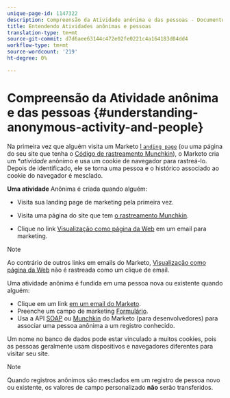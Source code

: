 ```yaml
---
unique-page-id: 1147322
description: Compreensão da Atividade anônima e das pessoas - Documentos do Marketing - Documentação do produto
title: Entendendo Atividades anônimas e pessoas
translation-type: tm+mt
source-git-commit: d7d6aee63144c472e02fe0221c4a164183d04dd4
workflow-type: tm+mt
source-wordcount: '219'
ht-degree: 0%

---
```



# Compreensão da Atividade anônima e das pessoas {#understanding-anonymous-activity-and-people}

Na primeira vez que alguém visita um Marketo [l `anding page`](http://docs.marketo.com/display/DOCS/Personalizing+Landing+Pages) (ou uma página do seu site que tenha o [Código de rastreamento Munchkin](../../../../product-docs/administration/additional-integrations/add-munchkin-tracking-code-to-your-website.md)), o Marketo cria um **atividade* anônimo e usa um cookie de navegador para rastreá-lo. Depois de identificado, ele se torna uma pessoa e o histórico associado ao cookie do navegador é mesclado.

**Uma atividade** Anônima é criada quando alguém:

* Visita sua landing page de marketing pela primeira vez.

* Visita uma página do site que tem [o rastreamento Munchkin](../../../../product-docs/administration/additional-integrations/add-munchkin-tracking-code-to-your-website.md).

* Clique no link [Visualização como página da Web](../../../../product-docs/email-marketing/general/functions-in-the-editor/add-a-view-as-web-page-link-to-an-email.md) em um email para marketing.

>[!NOTE]
>
>Ao contrário de outros links em emails do Marketo, [Visualização como página da Web](../../../../product-docs/email-marketing/general/functions-in-the-editor/add-a-view-as-web-page-link-to-an-email.md) não é rastreada como um clique de email.

Uma atividade anônima é fundida em uma pessoa nova ou existente quando alguém:

* Clique em um link [em um email do Marketo](../../../../product-docs/email-marketing/general/using-tokens/add-a-system-token-as-a-link-in-an-email.md).
* Preenche um campo de marketing [Formulário](../../../../product-docs/demand-generation/forms/form-actions/embed-a-form-on-your-website.md).
* Usa a API [SOAP](http://docs.marketo.com/pages/viewpage.action?pageid=7509846) ou [Munchkin](../../../../product-docs/administration/additional-integrations/add-munchkin-tracking-code-to-your-website.md) do Marketo (para desenvolvedores) para associar uma pessoa anônima a um registro conhecido.

Um nome no banco de dados pode estar vinculado a muitos cookies, pois as pessoas geralmente usam dispositivos e navegadores diferentes para visitar seu site.

>[!NOTE]
>
>Quando registros anônimos são mesclados em um registro de pessoa novo ou existente, os valores de campo personalizado **não** serão transferidos.

